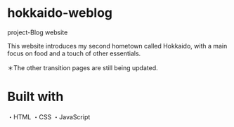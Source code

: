 # hokkaido-weblog

project-Blog website 

This website introduces my second hometown called Hokkaido, with a main focus on food and a touch of other essentials.

＊The other transition pages are still being updated.

# Built with
・HTML ・CSS ・JavaScript
